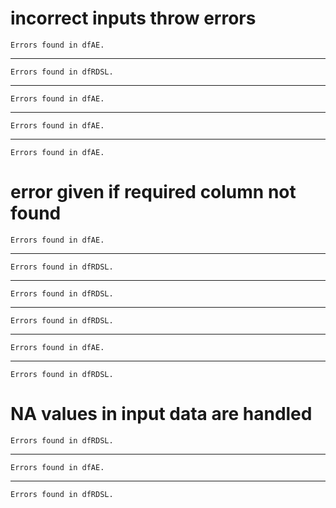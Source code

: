 # incorrect inputs throw errors

    Errors found in dfAE.

---

    Errors found in dfRDSL.

---

    Errors found in dfAE.

---

    Errors found in dfAE.

---

    Errors found in dfAE.

# error given if required column not found

    Errors found in dfAE.

---

    Errors found in dfRDSL.

---

    Errors found in dfRDSL.

---

    Errors found in dfRDSL.

---

    Errors found in dfAE.

---

    Errors found in dfRDSL.

# NA values in input data are handled

    Errors found in dfRDSL.

---

    Errors found in dfAE.

---

    Errors found in dfRDSL.

